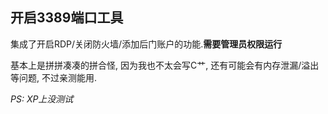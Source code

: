## 开启3389端口工具

集成了开启RDP/关闭防火墙/添加后门账户的功能.**需要管理员权限运行**

基本上是拼拼凑凑的拼合怪, 因为我也不太会写C艹, 还有可能会有内存泄漏/溢出等问题, 不过亲测能用. 

*PS: XP上没测试*



